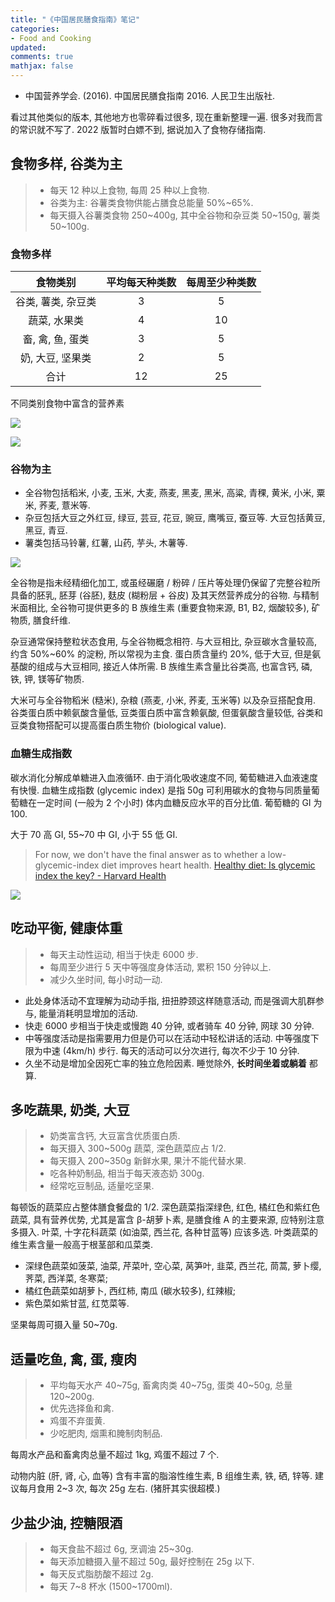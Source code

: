 ```yaml
---
title: "《中国居民膳食指南》笔记"
categories: 
- Food and Cooking
updated: 
comments: true
mathjax: false
---
```


- 中国营养学会. (2016). 中国居民膳食指南 2016. 人民卫生出版社.

看过其他类似的版本, 其他地方也零碎看过很多, 现在重新整理一遍. 很多对我而言的常识就不写了. 2022 版暂时白嫖不到, 据说加入了食物存储指南.

<!-- more -->

## 食物多样, 谷类为主

> - 每天 12 种以上食物, 每周 25 种以上食物.
> - 谷类为主: 谷薯类食物供能占膳食总能量 50%~65%.
> - 每天摄入谷薯类食物 250~400g, 其中全谷物和杂豆类 50~150g, 薯类 50~100g.

### 食物多样

|      食物类别      | 平均每天种类数 | 每周至少种类数 |
| :---------------: | :-----------: | :-----------: |
| 谷类, 薯类, 杂豆类 |       3       |       5       |
|    蔬菜, 水果类    |       4       |      10       |
|  畜, 禽, 鱼, 蛋类  |       3       |       5       |
|  奶, 大豆, 坚果类  |       2       |       5       |
|       合计        |      12       |      25       |


不同类别食物中富含的营养素

![](https://shiina18.github.io/assets/posts/images/424204320239180.png)

![](https://shiina18.github.io/assets/posts/images/579304320227047.png)

### 谷物为主

- 全谷物包括稻米, 小麦, 玉米, 大麦, 燕麦, 黑麦, 黑米, 高粱, 青稞, 黄米, 小米, 粟米, 荞麦, 薏米等.
- 杂豆包括大豆之外红豆, 绿豆, 芸豆, 花豆, 豌豆, 鹰嘴豆, 蚕豆等. 大豆包括黄豆, 黑豆, 青豆.
- 薯类包括马铃薯, 红薯, 山药, 芋头, 木薯等.

![](https://shiina18.github.io/assets/posts/images/325703020220754.png)

全谷物是指未经精细化加工, 或虽经碾磨 / 粉碎 / 压片等处理仍保留了完整谷粒所具备的胚乳, 胚芽 (谷胚), 麸皮 (糊粉层 + 谷皮) 及其天然营养成分的谷物. 与精制米面相比, 全谷物可提供更多的 B 族维生素 (重要食物来源, B1, B2, 烟酸较多), 矿物质, 膳食纤维. 

杂豆通常保持整粒状态食用, 与全谷物概念相符. 与大豆相比, 杂豆碳水含量较高, 约含 50%~60% 的淀粉, 所以常视为主食. 蛋白质含量约 20%, 低于大豆, 但是氨基酸的组成与大豆相同, 接近人体所需. B 族维生素含量比谷类高, 也富含钙, 磷, 铁, 钾, 镁等矿物质.

大米可与全谷物稻米 (糙米), 杂粮 (燕麦, 小米, 荞麦, 玉米等) 以及杂豆搭配食用. 谷类蛋白质中赖氨酸含量低, 豆类蛋白质中富含赖氨酸, 但蛋氨酸含量较低, 谷类和豆类食物搭配可以提高蛋白质生物价 (biological value).

### 血糖生成指数

碳水消化分解成单糖进入血液循环. 由于消化吸收速度不同, 葡萄糖进入血液速度有快慢. 血糖生成指数 (glycemic index) 是指 50g 可利用碳水的食物与同质量葡萄糖在一定时间 (一般为 2 个小时) 体内血糖反应水平的百分比值. 葡萄糖的 GI 为 100.

大于 70 高 GI, 55~70 中 GI, 小于 55 低 GI.

> For now, we don't have the final answer as to whether a low-glycemic-index diet improves heart health. [Healthy diet: Is glycemic index the key? - Harvard Health](https://www.health.harvard.edu/staying-healthy/healthy-diet-is-glycemic-index-the-key)

![](https://shiina18.github.io/assets/posts/images/408135520247213.png)

## 吃动平衡, 健康体重

> -  每天主动性运动, 相当于快走 6000 步.
> - 每周至少进行 5 天中等强度身体活动, 累积 150 分钟以上.
> - 减少久坐时间, 每小时动一动.

- 此处身体活动不宜理解为动动手指, 扭扭脖颈这样随意活动, 而是强调大肌群参与, 能量消耗明显增加的活动.
- 快走 6000 步相当于快走或慢跑 40 分钟, 或者骑车 40 分钟, 网球 30 分钟.
- 中等强度活动是指需要用力但是仍可以在活动中轻松讲话的活动. 中等强度下限为中速 (4km/h) 步行. 每天的活动可以分次进行, 每次不少于 10 分钟.
- 久坐不动是增加全因死亡率的独立危险因素. 睡觉除外, **长时间坐着或躺着** 都算.

## 多吃蔬果, 奶类, 大豆

> - 奶类富含钙, 大豆富含优质蛋白质.
> - 每天摄入 300~500g 蔬菜, 深色蔬菜应占 1/2.
> - 每天摄入 200~350g 新鲜水果, 果汁不能代替水果.
> - 吃各种奶制品, 相当于每天液态奶 300g.
> - 经常吃豆制品, 适量吃坚果.

每顿饭的蔬菜应占整体膳食餐盘的 1/2. 深色蔬菜指深绿色, 红色, 橘红色和紫红色蔬菜, 具有营养优势, 尤其是富含 β-胡萝卜素, 是膳食维 A 的主要来源, 应特别注意多摄入. 叶菜, 十字花科蔬菜 (如油菜, 西兰花, 各种甘蓝等) 应该多选. 叶类蔬菜的维生素含量一般高于根茎部和瓜菜类.

- 深绿色蔬菜如菠菜, 油菜, 芹菜叶, 空心菜, 莴笋叶, 韭菜, 西兰花, 茼蒿, 萝卜缨, 荠菜, 西洋菜, 冬寒菜; 
- 橘红色蔬菜如胡萝卜, 西红柿, 南瓜 (碳水较多), 红辣椒; 
- 紫色菜如紫甘蓝, 红苋菜等.

坚果每周可摄入量 50~70g.

## 适量吃鱼, 禽, 蛋, 瘦肉

> - 平均每天水产 40~75g, 畜禽肉类 40~75g, 蛋类 40~50g, 总量 120~200g.
> - 优先选择鱼和禽.
> - 鸡蛋不弃蛋黄.
> - 少吃肥肉, 烟熏和腌制肉制品.

每周水产品和畜禽肉总量不超过 1kg, 鸡蛋不超过 7 个.

动物内脏 (肝, 肾, 心, 血等) 含有丰富的脂溶性维生素, B 组维生素, 铁, 硒, 锌等. 建议每月食用 2~3 次, 每次 25g 左右. (猪肝其实很超模.)

## 少盐少油, 控糖限酒

> - 每天食盐不超过 6g, 烹调油 25~30g.
> - 每天添加糖摄入量不超过 50g, 最好控制在 25g 以下.
> - 每天反式脂肪酸不超过 2g.
> - 每天 7~8 杯水 (1500~1700ml).

